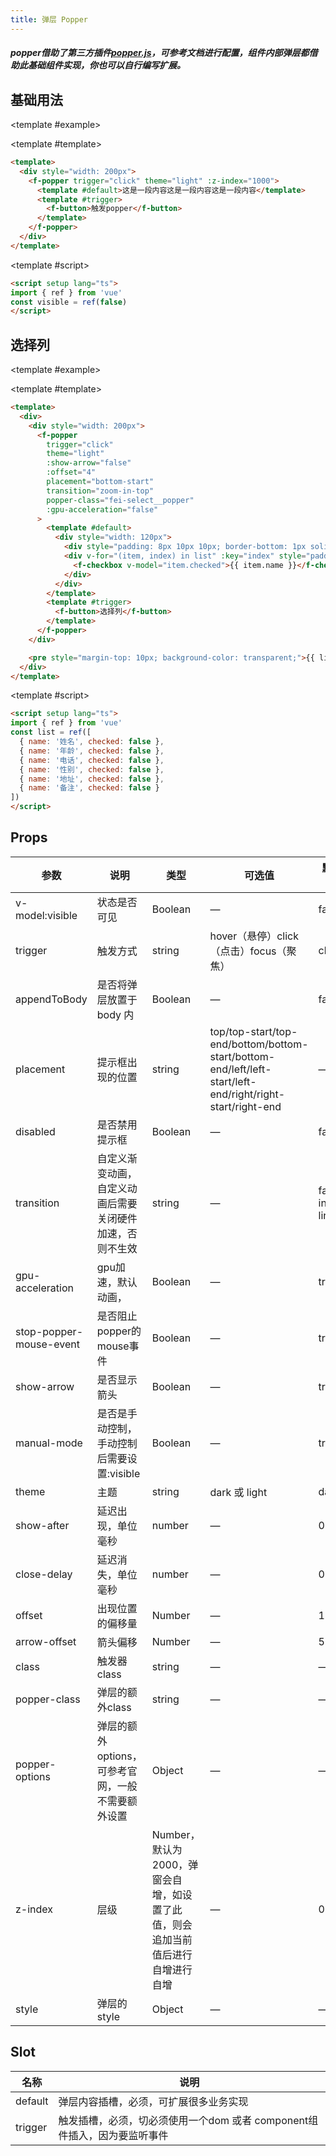 ```yaml
---
title: 弹层 Popper
---
```


<script setup>
import Basic from './demo/Popper/Basic.vue'
import ColumnSelect from './demo/Popper/ColumnSelect.vue'
</script>

##### popper借助了第三方插件<a href="https://popper.js.org/" target="_blank">popper.js</a>，可参考文档进行配置，组件内部弹层都借助此基础组件实现，你也可以自行编写扩展。

<card>

## 基础用法

<template #example>

  <Basic/>
  
</template>

<template #template>

```html
<template>
  <div style="width: 200px">
    <f-popper trigger="click" theme="light" :z-index="1000">
      <template #default>这是一段内容这是一段内容这是一段内容</template>
      <template #trigger>
        <f-button>触发popper</f-button>
      </template>
    </f-popper>
  </div>
</template>
```

</template>

<template #script>

```html
<script setup lang="ts">
import { ref } from 'vue'
const visible = ref(false)
</script>
```

</template>

</card>

<card>

## 选择列

<template #example>

  <ColumnSelect/>
  
</template>

<template #template>

```html
<template>
  <div>
    <div style="width: 200px">
      <f-popper
        trigger="click"
        theme="light"
        :show-arrow="false"
        :offset="4"
        placement="bottom-start"
        transition="zoom-in-top"
        popper-class="fei-select__popper"
        :gpu-acceleration="false"
      >
        <template #default>
          <div style="width: 120px">
            <div style="padding: 8px 10px 10px; border-bottom: 1px solid #eee">选择列</div>
            <div v-for="(item, index) in list" :key="index" style="padding: 4px 8px">
              <f-checkbox v-model="item.checked">{{ item.name }}</f-checkbox>
            </div>
          </div>
        </template>
        <template #trigger>
          <f-button>选择列</f-button>
        </template>
      </f-popper>
    </div>

    <pre style="margin-top: 10px; background-color: transparent;">{{ list }}</pre>
  </div>
</template>
```

</template>

<template #script>

```html
<script setup lang="ts">
import { ref } from 'vue'
const list = ref([
  { name: '姓名', checked: false },
  { name: '年龄', checked: false },
  { name: '电话', checked: false },
  { name: '性别', checked: false },
  { name: '地址', checked: false },
  { name: '备注', checked: false }
])
</script>
```

</template>

</card>

## Props

| 参数                    | 说明                                                     | 类型                                                                           | 可选值                                                                                                    | 默认值         |
| ----------------------- | -------------------------------------------------------- | ------------------------------------------------------------------------------ | --------------------------------------------------------------------------------------------------------- | -------------- |
| v-model:visible         | 状态是否可见                                             | Boolean                                                                        | —                                                                                                         | false          |
| trigger                 | 触发方式                                                 | string                                                                         | hover（悬停）click（点击）focus（聚焦）                                                                   | click          |
| appendToBody            | 是否将弹层放置于 body 内                                 | Boolean                                                                        | —                                                                                                         | false          |
| placement               | 提示框出现的位置                                         | string                                                                         | top/top-start/top-end/bottom/bottom-start/bottom-end/left/left-start/left-end/right/right-start/right-end | —              |
| disabled                | 是否禁用提示框                                           | Boolean                                                                        | —                                                                                                         | false          |
| transition              | 自定义渐变动画，自定义动画后需要关闭硬件加速，否则不生效 | string                                                                         | —                                                                                                         | fade-in-linear |
| gpu-acceleration        | gpu加速，默认动画，                                      | Boolean                                                                        | —                                                                                                         | true           |
| stop-popper-mouse-event | 是否阻止popper的mouse事件                                | Boolean                                                                        | —                                                                                                         | true           |
| show-arrow              | 是否显示箭头                                             | Boolean                                                                        | —                                                                                                         | true           |
| manual-mode             | 是否是手动控制，手动控制后需要设置:visible               | Boolean                                                                        | —                                                                                                         | true           |
| theme                   | 主题                                                     | string                                                                         | dark 或 light                                                                                             | dark           |
| show-after              | 延迟出现，单位毫秒                                       | number                                                                         | —                                                                                                         | 0              |
| close-delay             | 延迟消失，单位毫秒                                       | number                                                                         | —                                                                                                         | 0              |
| offset                  | 出现位置的偏移量                                         | Number                                                                         | —                                                                                                         | 12             |
| arrow-offset            | 箭头偏移                                                 | Number                                                                         | —                                                                                                         | 5              |
| class                   | 触发器class                                              | string                                                                         | —                                                                                                         | —              |
| popper-class            | 弹层的额外class                                          | string                                                                         | —                                                                                                         | —              |
| popper-options          | 弹层的额外options，可参考官网，一般不需要额外设置        | Object                                                                         | —                                                                                                         | —              |
| z-index                 | 层级                                                     | Number，默认为2000，弹窗会自增，如设置了此值，则会追加当前值后进行自增进行自增 | —                                                                                                         | 0              |
| style                   | 弹层的style                                              | Object                                                                         | —                                                                                                         | —              |

## Slot

| 名称    | 说明                                                                     |
| ------- | ------------------------------------------------------------------------ |
| default | 弹层内容插槽，必须，可扩展很多业务实现                                   |
| trigger | 触发插槽，必须，切必须使用一个dom 或者 component组件插入，因为要监听事件 |
